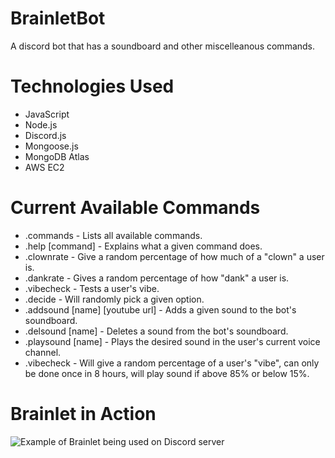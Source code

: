 # BrainletBot
A discord bot that has a soundboard and other miscelleanous commands.

# Technologies Used
- JavaScript
- Node.js
- Discord.js
- Mongoose.js
- MongoDB Atlas
- AWS EC2
# Current Available Commands
<ul>
  <li>.commands - Lists all available commands.</li>
  <li>.help [command] - Explains what a given command does.</li>
  <li>.clownrate - Give a random percentage of how much of a "clown" a user is.</li>
  <li>.dankrate - Gives a random percentage of how "dank" a user is.</li>
  <li>.vibecheck - Tests a user's vibe.</li>
  <li>.decide - Will randomly pick a given option.</li>
  <li>.addsound [name] [youtube url] - Adds a given sound to the bot's soundboard.</li>
  <li>.delsound [name] - Deletes a sound from the bot's soundboard.</li>
  <li>.playsound [name] - Plays the desired sound in the user's current voice channel.</li>
  <li>.vibecheck - Will give a random percentage of a user's "vibe", can only be done once in 8 hours, will play sound if above 85% or below 15%.</li>
</ul>

# Brainlet in Action
![Example of Brainlet being used on Discord server](https://i.imgur.com/mgOfmln.png "Brainlet Example")
